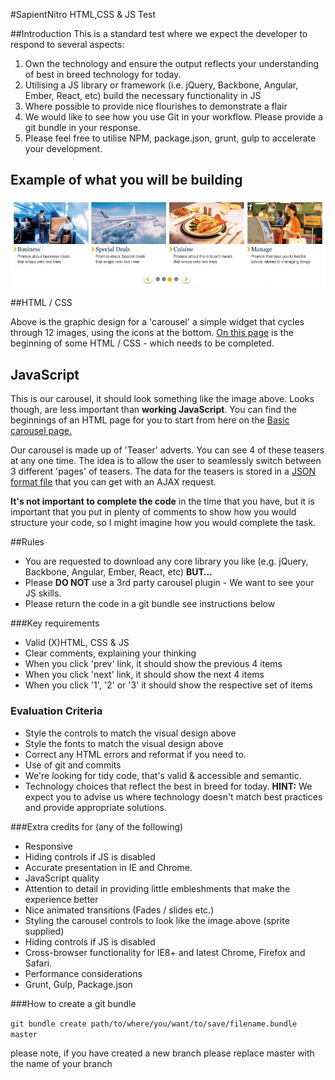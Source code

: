 #SapientNitro HTML,CSS & JS Test

##Introduction
This is a standard test where we expect the developer to respond to several aspects:
1. Own the technology and ensure the output reflects your understanding of best in breed technology for today. 
2. Utilising a JS library or framework (i.e. jQuery, Backbone, Angular, Ember, React, etc) build the necessary functionality in JS
3. Where possible to provide nice flourishes to demonstrate a flair
4. We would like to see how you use Git in your workflow. Please provide a git bundle in your response.
5. Please feel free to utilise NPM, package.json, grunt, gulp to accelerate your development.

## Example of what you will be building
![Carousel Test Example](./carousel_mockup.jpg)

##HTML / CSS

Above is the graphic design for a 'carousel' a simple widget that cycles through 12 images, using the icons at the bottom. [On this page](./basic_carousel.html) is the beginning of some HTML / CSS - which needs to be completed.

## JavaScript
This is our carousel, it should look something like the image above. Looks though, are less important than **working JavaScript**. You can find the beginnings of an HTML page for you to start from here on the [Basic carousel page.](./basic_carousel.html)

Our carousel is made up of 'Teaser' adverts. You can see 4 of these teasers at any one time. The idea is to allow the user to seamlessly switch between 3 different 'pages' of teasers. The data for the teasers is stored in a [JSON format file](./basic_carousel.json) that you can get with an AJAX request.

**It's not important to complete the code** in the time that you have, but it is important that you put in plenty of comments to show how you would structure your code, so I might imagine how you would complete the task.

##Rules
- You are requested to download any core library you like (e.g. jQuery, Backbone, Angular, Ember, React, etc) **BUT…**
- Please **DO NOT** use a 3rd party carousel plugin - We want to see your JS skills.
- Please return the code in a git bundle see instructions below

###Key requirements
- Valid (X)HTML, CSS & JS
- Clear comments, explaining your thinking
- When you click 'prev' link, it should show the previous 4 items
- When you click 'next' link, it should show the next 4 items
- When you click '1', '2' or '3' it should show the respective set of items

### Evaluation Criteria
- Style the controls to match the visual design above
- Style the fonts to match the visual design above
- Correct any HTML errors and reformat if you need to.
- Use of git and commits
- We're looking for tidy code, that's valid & accessible and semantic.
- Technology choices that reflect the best in breed for today. 
**HINT:** We expect you to advise us where technology doesn't match best practices and provide appropriate solutions.

###Extra credits for (any of the following)
- Responsive
- Hiding controls if JS is disabled
- Accurate presentation in IE and Chrome.
- JavaScript quality
- Attention to detail in providing little embleshments that make the experience better
- Nice animated transitions (Fades / slides etc.)
- Styling the carousel controls to look like the image above (sprite supplied)
- Hiding controls if JS is disabled
- Cross-browser functionality for IE8+ and latest Chrome, Firefox and Safari.
- Performance considerations
- Grunt, Gulp, Package.json

###How to create a git bundle

`git bundle create path/to/where/you/want/to/save/filename.bundle master`

please note, if you have created a new branch please replace master with the name of your branch
